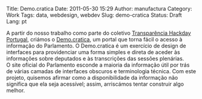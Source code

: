 Title: Demo.cratica
Date: 2011-05-30 15:29
Author: manufactura
Category: Work
Tags: data, webdesign, webdev
Slug: demo-cratica
Status: Draft
Lang: pt

A partir do nosso trabalho como parte do coletivo 
[Transparência Hackday Portugal](http://transparenciahackday.org), 
criámos o [Demo.cratica](http://demo.cratica.org), um portal que 
torna fácil o acesso à informação do Parlamento. 
O Demo.cratica é um exercício de design de interfaces para
providenciar uma forma simples e direta de aceder às informações sobre
deputados e às transcrições das sessões plenárias.  
O site oficial do Parlamento esconde a maioria da informação útil por
trás de várias camadas de interfaces obscuros e terminologia técnica.
Com este projeto, quisemos afirmar como a disponibilidade da informação
não significa que ela seja acessível; assim, arriscámos tentar construir
algo melhor.

